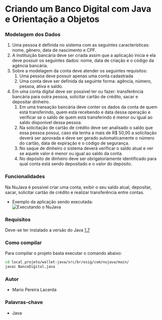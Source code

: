 # Criando um Banco Digital com Java e Orientação a Objetos


### Modelagem dos Dados

1. Uma pessoa é definida no sistema com as seguintes características: nome, gênero,  data de nascimento e CPF.
2. A instituição bancária deve ser criada assim que a aplicação inicia e ela deve possuir os seguintes dados: nome, data de criação e o código da agência bancária.
3. Sobre a modelagem da conta deve atender os seguintes requisitos:
    1. Uma pessoa deve possuir apenas uma conta cadastrada
    2. Uma conta deve ser definida da seguinte forma: agência, número, pessoa, ativa e saldo.
4. Em uma conta digital deve ser possível ter ou fazer: transferência bancária para outra pessoa, solicitar cartão de crédito, sacar e depositar dinheiro. 
    1. Em uma transação bancária deve conter os dados da conta de quem está transferindo, quem está recebendo e data dessa operação e verificar se o saldo de quem está transferindo é menor ou igual ao saldo disponível dessa pessoa.
    2. Na solicitação de cartão de crédito deve ser analisado o saldo que essa pessoa possui, caso ela tenha a mais de R$ 50,00 a solicitação deverá ser aprovada e deve ser gerado automaticamente o número do cartão, data de expiração e o código de segurança.
    3. No saque de dinheiro o sistema deverá verificar o saldo atual e ver se aquele valor é menor ou igual ao saldo da conta.
    4. No depósito de dinheiro deve ser obrigatoriamente identificado para qual conta está sendo depositado e o valor do depósito. 

### Funcionalidades

Na NuJava é possível criar uma conta, exibir o seu saldo atual, depositar, sacar, solicitar cartão de crédito e realizar transferência entre contas.

- Exemplo da aplicação sendo executada: <br />
![Executando o NuJava](https://user-images.githubusercontent.com/38151364/109973650-72287900-7cd7-11eb-9316-40f1d01fa5eb.png)

### Requisitos

Deve-se ter instalado a versão do Java [1.7](https://docs.oracle.com/javase/7/docs/api/) 

### Como compilar

Para compilar o projeto basta executar o comando abaixo:

```bash
cd local_projeto/wallet-java/src/br/esig/com/nujava/main/
javac BancoDigital.java
```

### **Autor**

- Mario Pereira Lacerda

### Palavras-chave

- Java